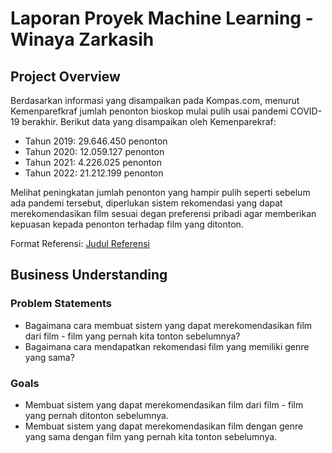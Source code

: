 # Laporan Proyek Machine Learning - Winaya Zarkasih

## Project Overview

Berdasarkan informasi yang disampaikan pada Kompas.com, menurut Kemenparefkraf jumlah penonton bioskop mulai pulih usai pandemi COVID-19 berakhir.
Berikut data yang disampaikan oleh Kemenparekraf:

* Tahun 2019: 29.646.450 penonton 
* Tahun 2020: 12.059.127 penonton 
* Tahun 2021: 4.226.025 penonton 
* Tahun 2022: 21.212.199 penonton

Melihat peningkatan jumlah penonton yang hampir pulih seperti sebelum ada pandemi tersebut, diperlukan sistem rekomendasi yang dapat merekomendasikan film sesuai degan preferensi pribadi agar memberikan kepuasan kepada penonton terhadap film yang ditonton.

Format Referensi: [Judul Referensi]([https://scholar.google.com/](https://nasional.kompas.com/read/2022/07/04/14351401/kemenparekraf-jumlah-penonton-bioskop-sudah-pulih-hampir-seperti-sebelum)) 

## Business Understanding

### Problem Statements

- Bagaimana cara membuat sistem yang dapat merekomendasikan film dari film - film yang pernah kita tonton sebelumnya?
- Bagaimana cara mendapatkan rekomendasi film yang memiliki genre yang sama?

### Goals

- Membuat sistem yang dapat merekomendasikan film dari film - film yang pernah ditonton sebelumnya.
- Membuat sistem yang dapat merekomendasikan film dengan genre yang sama dengan film yang pernah kita tonton sebelumnya.

